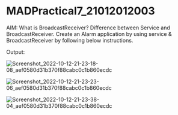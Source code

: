 # MADPractical7_21012012003

AIM: What is BroadcastReceiver? Difference between Service and BroadcastReceiver. Create an Alarm application by using service & BroadcastReceiver by following below 
instructions.

Output:

![Screenshot_2022-10-12-21-23-18-08_aef0580d31b370f88cabc0c1b860ecdc](https://user-images.githubusercontent.com/110598616/195470157-3fe2607a-cfc8-4a26-8c66-8fd8f239c94b.jpg)


![Screenshot_2022-10-12-21-23-23-06_aef0580d31b370f88cabc0c1b860ecdc](https://user-images.githubusercontent.com/110598616/195470177-ef5db4e5-3cf7-489f-aa4d-5b75f624ff2a.jpg)


![Screenshot_2022-10-12-21-23-38-04_aef0580d31b370f88cabc0c1b860ecdc](https://user-images.githubusercontent.com/110598616/195470191-a3ecc549-8ba3-438b-93dc-1c2a76ade2cf.jpg)


